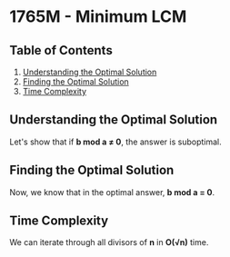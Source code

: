 # 1765M - Minimum LCM

## Table of Contents
1. [Understanding the Optimal Solution](#understanding-the-optimal-solution)
2. [Finding the Optimal Solution](#finding-the-optimal-solution)
3. [Time Complexity](#time-complexity)

## Understanding the Optimal Solution
Let's show that if **b mod a ≠ 0**, the answer is suboptimal.

## Finding the Optimal Solution
Now, we know that in the optimal answer, **b mod a = 0**.

## Time Complexity
We can iterate through all divisors of **n** in **O(√n)** time.
